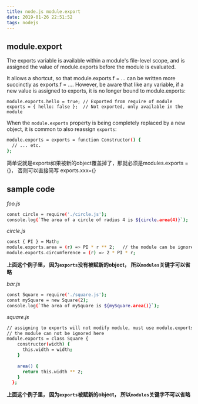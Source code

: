 ```yaml
---
title: node.js module.export
date: 2019-01-26 22:51:52
tags: nodejs
---
```


## module.export

The exports variable is available within a module's file-level scope, and is assigned the value of module.exports before the module is evaluated.

It allows a shortcut, so that module.exports.f = ... can be written more succinctly as exports.f = .... However, be aware that like any variable, if a new value is assigned to exports, it is no longer bound to module.exports:

```
module.exports.hello = true; // Exported from require of module
exports = { hello: false };  // Not exported, only available in the module
```

When the  `module.exports` property is being completely replaced by a new object, it is common to also reassign `exports`:

```bash
module.exports = exports = function Constructor() {
  // ... etc.
};
```

简单说就是exports如果被新的object覆盖掉了，那就必须是modules.exports = {}， 否则可以直接简写 exports.xxx={}

## sample code

*foo.js*
```bash
const circle = require('./circle.js');
console.log(`The area of a circle of radius 4 is ${circle.area(4)}`);
```

*circle.js*
```bash
const { PI } = Math;
module.exports.area = (r) => PI * r ** 2;   // the module can be ignored here
module.exports.circumference = (r) => 2 * PI * r;
```

**上面这个例子里， 因为`exports`没有被赋新的object， 所以`modules`关键字可以省略**

*bar.js*
```bash
const Square = require('./square.js');
const mySquare = new Square(2);
console.log(`The area of mySquare is ${mySquare.area()}`);
```

*square.js*
```bash
// assigning to exports will not modify module, must use module.exports
// the module can not be ignored here
module.exports = class Square {
    constructor(width) {
      this.width = width;
    }
  
    area() {
      return this.width ** 2;
    }
  };
```
 **上面这个例子里， 因为`exports`被赋新的object， 所以`modules`关键字不可以省略**
